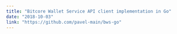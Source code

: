 ```yaml
---
title: "Bitcore Wallet Service API client implementation in Go"
date: "2018-10-03"
link: "https://github.com/pavel-main/bws-go"
---
```

